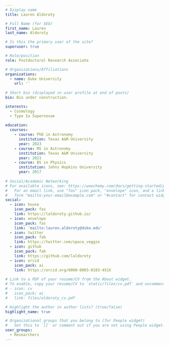 ```yaml
---
# Display name
title: Lauren Aldoroty

# Full Name (for SEO)
first_name: Lauren
last_name: Aldoroty

# Is this the primary user of the site?
superuser: true

# Role/position
role: Postdoctoral Research Associate

# Organizations/Affiliations
organizations:
  - name: Duke University
    url: ''
    
# Short bio (displayed in user profile at end of posts)
bio: Bio under construction.

interests:
  - Cosmology
  - Type Ia Supernovae
  
education:
  courses:
    - course: PhD in Astronomy
      institution: Texas A&M University
      year: 2023
    - course: MS in Astronomy
      institution: Texas A&M University
      year: 2021
    - course: BS in Physics
      institution: Johns Hopkins University
      year: 2017
      
# Social/Academic Networking
# For available icons, see: https://wowchemy.com/docs/getting-started/page-builder/#icons
#   For an email link, use "fas" icon pack, "envelope" icon, and a link in the
#   form "mailto:your-email@example.com" or "#contact" for contact widget.
social:
  - icon: house
    icon_pack: fas
    link: https://laldoroty.github.io/
  - icon: envelope
    icon_pack: fas
    link: 'mailto:lauren.aldoroty@duke.edu'
  - icon: twitter
    icon_pack: fab
    link: https://twitter.com/space_veggie
  - icon: github
    icon_pack: fab
    link: https://github.com/laldoroty
  - icon: orcid
    icon_pack: ai
    link: https://orcid.org/0000-0003-0183-451X
    
# Link to a PDF of your resume/CV from the About widget.
# To enable, copy your resume/CV to `static/files/cv.pdf` and uncomment the lines below.
# - icon: cv
#   icon_pack: ai
#   link: files/aldoroty_cv.pdf

# Highlight the author in author lists? (true/false)
highlight_name: true

# Organizational groups that you belong to (for People widget)
#   Set this to `[]` or comment out if you are not using People widget.
user_groups:
  - Researchers
---
```

